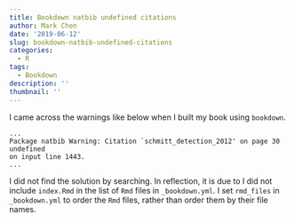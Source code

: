 ```yaml
---
title: Bookdown natbib undefined citations
author: Mark Chen
date: '2019-06-12'
slug: bookdown-natbib-undefined-citations
categories:
  - R
tags:
  - Bookdown
description: ''
thumbnail: ''
---
```


I came across the warnings like below when I built my book using `bookdown`.

```
...
Package natbib Warning: Citation `schmitt_detection_2012' on page 30 undefined 
on input line 1443.
...
```

I did not find the solution by searching. In reflection, it is due to I did not include `index.Rmd` in the list of `Rmd` files in `_bookdown.yml`. I set `rmd_files` in `_bookdown.yml` to order the `Rmd` files, rather than order them by their file names.